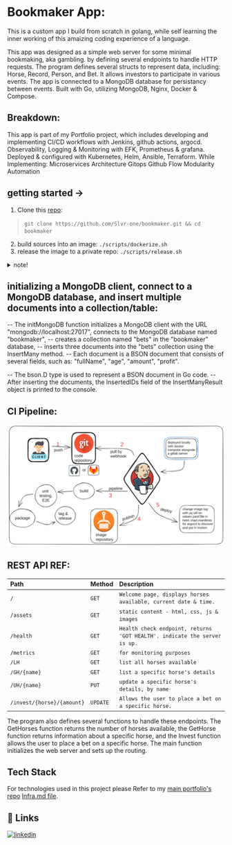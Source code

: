 # Bookmaker App:

This is a custom app I build from scratch in golang,
while self learning the inner working of this amaizing coding experience of a language.

This app was designed as a simple web server for some minimal bookmaking, aka gambling.
by defining several endpoints to handle HTTP requests.
The program defines several structs to represent data, including:
Horse, Record, Person, and Bet.
It allows investors to participate in various events.
The app is connected to a MongoDB database for persistancy between events.
Built with Go, utilizing MongoDB, Nginx, Docker & Compose.

## Breakdown:
This app is part of my Portfolio project, which includes
developing and implementing CI/CD workflows with Jenkins, github actions, argocd.
Observability, Logging & Monitoring with EFK, Prometheus & grafana.
Deployed & configured with Kubernetes, Helm, Ansible, Terraform.
While Implementing:
    Microservices Architecture
    Gitops
    Github Flow
    Modularity
    Automation
    
## getting started ->

1. Clone this [repo][bmrepo]: 
> `git clone https://github.com/Slvr-one/bookmaker.git && cd bookmaker`
2. build sources into an image: `./scripts/dockerize.sh`
3. release the image to a private repo: `./scripts/release.sh` 
<details>
<summary>note!</summary>
[make sure to set vars in the scripts to fit yourself]
</details>

##  initializing a MongoDB client, connect to a MongoDB database, and insert multiple documents into a collection/table:

-- The initMongoDB function initializes a MongoDB client with the URL "mongodb://localhost:27017", connects to the MongoDB database named "bookmaker", 
-- creates a collection named "bets" in the "bookmaker" database,
-- inserts three documents into the "bets" collection using the InsertMany method.
-- Each document is a BSON document that consists of several fields, such as:
    "fullName", 
    "age", 
    "amount", 
    "profit". 

-- The bson.D type is used to represent a BSON document in Go code. 
-- After inserting the documents, the InsertedIDs field of the InsertManyResult object is printed to the console.

## CI Pipeline:
![image](app/assets/pics/architecture.png)

## REST API REF:

| Path | Method | Description |
| :-------- | :------- | :------- | 
| `/` | `GET` | `Welcome page, displays horses available, current date & time.`
| `/assets` | `GET` | `static content - html, css, js & images` |
| `/health` | `GET` | `Health check endpoint, returns 'GOT HEALTH'. indicate the server is up.` |
| `/metrics` | `GET` | `for monitoring purposes` |
| `/LH` | `GET` | `list all horses available` |
| `/GH/{name}` | `GET` | `list a specific horse's details` |
| `/UH/{name}` | `PUT` | `update a specific horse's details, by name` |
| `/invest/{horse}/{amount}` | `UPDATE` | `Allows the user to place a bet on a specific horse.` |

The program also defines several functions to handle these endpoints.
The GetHorses function returns the number of horses available, 
the GetHorse function returns information about a specific horse, and the Invest function allows the user to place a bet on a specific horse. 
The main function initializes the web server and sets up the routing.

## Tech Stack

For technologies used in this project please Refer to my [main portfolio's repo][portfolio-repo] [Infra.md file][portfolio-infra].

## 🔗 Links

[![linkedin](https://img.shields.io/badge/linkedin-0A66C2?style=for-the-badge&logo=linkedin&logoColor=white)](https://www.linkedin.com/in/dvir-gross-929252224/)

[portfolio-repo]: https://github.com/Slvr-one/TheGarrison
[portfolio-infra]: https://github.com/Slvr-one/TheGarrison/blob/main/Infra.md

[bmrepo]: https://github.com/Slvr-one/bookmaker